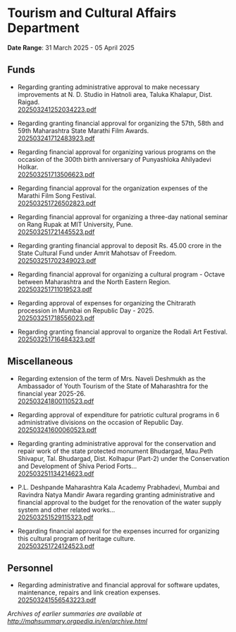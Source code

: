 # Tourism and Cultural Affairs Department

**Date Range**: 31 March 2025 - 05 April 2025


## Funds
- Regarding granting administrative approval to make necessary improvements at N. D. Studio in Hatnoli area, Taluka Khalapur, Dist. Raigad.\
  [202503241252034223.pdf](https://gr.maharashtra.gov.in/Site/Upload/Government%20Resolutions/English/202503241252034223.pdf)

- Regarding granting financial approval for organizing the 57th, 58th and 59th Maharashtra State Marathi Film Awards.\
  [202503241712483923.pdf](https://gr.maharashtra.gov.in/Site/Upload/Government%20Resolutions/English/202503241712483923.pdf)

- Regarding financial approval for organizing various programs on the occasion of the 300th birth anniversary of Punyashloka Ahilyadevi Holkar.\
  [202503251713506623.pdf](https://gr.maharashtra.gov.in/Site/Upload/Government%20Resolutions/English/202503251713506623.pdf)

- Regarding financial approval for the organization expenses of the Marathi Film Song Festival.\
  [202503251726502823.pdf](https://gr.maharashtra.gov.in/Site/Upload/Government%20Resolutions/English/202503251726502823.pdf)

- Regarding financial approval for organizing a three-day national seminar on Rang Rupak at MIT University, Pune.\
  [202503251721445523.pdf](https://gr.maharashtra.gov.in/Site/Upload/Government%20Resolutions/English/202503251721445523.pdf)

- Regarding granting financial approval to deposit Rs. 45.00 crore in the State Cultural Fund under Amrit Mahotsav of Freedom.\
  [202503251702349023.pdf](https://gr.maharashtra.gov.in/Site/Upload/Government%20Resolutions/English/202503251702349023.pdf)

- Regarding financial approval for organizing a cultural program - Octave between Maharashtra and the North Eastern Region.\
  [202503251711019523.pdf](https://gr.maharashtra.gov.in/Site/Upload/Government%20Resolutions/English/202503251711019523.pdf)

- Regarding approval of expenses for organizing the Chitrarath procession in Mumbai on Republic Day - 2025.\
  [202503251718556023.pdf](https://gr.maharashtra.gov.in/Site/Upload/Government%20Resolutions/English/202503251718556023.pdf)

- Regarding granting financial approval to organize the Rodali Art Festival.\
  [202503251716484323.pdf](https://gr.maharashtra.gov.in/Site/Upload/Government%20Resolutions/English/202503251716484323.pdf)

## Miscellaneous
- Regarding extension of the term of Mrs. Naveli Deshmukh as the Ambassador of Youth Tourism of the State of Maharashtra for the financial year 2025-26.\
  [202503241800110523.pdf](https://gr.maharashtra.gov.in/Site/Upload/Government%20Resolutions/English/202503241800110523.pdf)

- Regarding approval of expenditure for patriotic cultural programs in 6 administrative divisions on the occasion of Republic Day.\
  [202503241600060523.pdf](https://gr.maharashtra.gov.in/Site/Upload/Government%20Resolutions/English/202503241600060523.pdf)

- Regarding granting administrative approval for the conservation and repair work of the state protected monument Bhudargad, Mau.Peth Shivapur, Tal. Bhudargad, Dist. Kolhapur (Part-2) under the Conservation and Development of Shiva Period Forts...\
  [202503251134214623.pdf](https://gr.maharashtra.gov.in/Site/Upload/Government%20Resolutions/English/202503251134214623.pdf)

- P.L. Deshpande Maharashtra Kala Academy Prabhadevi, Mumbai and Ravindra Natya Mandir Awara regarding granting administrative and financial approval to the budget for the renovation of the water supply system and other related works...\
  [202503251529115323.pdf](https://gr.maharashtra.gov.in/Site/Upload/Government%20Resolutions/English/202503251529115323.pdf)

- Regarding financial approval for the expenses incurred for organizing this cultural program of heritage culture.\
  [202503251724124523.pdf](https://gr.maharashtra.gov.in/Site/Upload/Government%20Resolutions/English/202503251724124523.pdf)

## Personnel
- Regarding administrative and financial approval for software updates, maintenance, repairs and link creation expenses.\
  [202503241556543223.pdf](https://gr.maharashtra.gov.in/Site/Upload/Government%20Resolutions/English/202503241556543223.pdf)


*Archives of earlier summaries are available at http://mahsummary.orgpedia.in/en/archive.html*